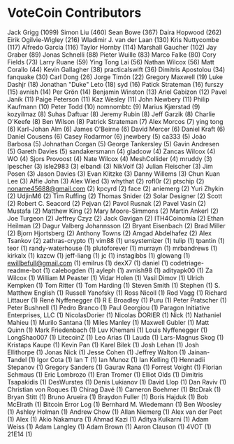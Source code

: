 VoteCoin Contributors
==================

Jack Grigg (1099)
Simon Liu (460)
Sean Bowe (367)
Daira Hopwood (262)
Eirik Ogilvie-Wigley (216)
Wladimir J. van der Laan (130)
Kris Nuttycombe (117)
Alfredo Garcia (116)
Taylor Hornby (114)
Marshall Gaucher (102)
Jay Graber (89)
Jonas Schnelli (88)
Pieter Wuille (83)
Marco Falke (80)
Cory Fields (73)
Larry Ruane (59)
Ying Tong Lai (56)
Nathan Wilcox (56)
Matt Corallo (44)
Kevin Gallagher (38)
practicalswift (36)
Dimitris Apostolou (34)
fanquake (30)
Carl Dong (26)
Jorge Timón (22)
Gregory Maxwell (19)
Luke Dashjr (18)
Jonathan "Duke" Leto (18)
syd (16)
Patick Strateman (16)
furszy (15)
avnish (14)
Per Grön (14)
Benjamin Winston (13)
Ariel Gabizon (12)
Pavel Janík (11)
Paige Peterson (11)
Kaz Wesley (11)
John Newbery (11)
Philip Kaufmann (10)
Peter Todd (10)
nomnombtc (9)
Marius Kjærstad (9)
kozyilmaz (8)
Suhas Daftuar (8)
Jeremy Rubin (8)
Jeff Garzik (8)
Charlie O'Keefe (8)
Ben Wilson (8)
Patrick Strateman (7)
Alex Morcos (7)
ying tong (6)
Karl-Johan Alm (6)
James O'Beirne (6)
David Mercer (6)
Daniel Kraft (6)
Daniel Cousens (6)
Casey Rodarmor (6)
jnewbery (5)
ca333 (5)
João Barbosa (5)
Johnathan Corgan (5)
George Tankersley (5)
Gavin Andresen (5)
Gareth Davies (5)
sandakersmann (4)
gladcow (4)
Zancas Wilcox (4)
WO (4)
Sjors Provoost (4)
Nate Wilcox (4)
MeshCollider (4)
mruddy (3)
lpescher (3)
isle2983 (3)
elbandi (3)
NikVolf (3)
Julian Fleischer (3)
Jim Posen (3)
Jason Davies (3)
Evan Klitzke (3)
Danny Willems (3)
Chun Kuan Lee (3)
Alfie John (3)
Alex Wied (3)
whythat (2)
rofl0r (2)
ptschip (2)
noname45688@gmail.com (2)
kpcyrd (2)
face (2)
aniemerg (2)
Yuri Zhykin (2)
UdjinM6 (2)
Tim Ruffing (2)
Thomas Snider (2)
Solar Designer (2)
Scott (2)
Robert C. Seacord (2)
Pejvan (2)
Pavol Rusnak (2)
Pavel Vasin (2)
Mustafa (2)
Matthew King (2)
Mary Moore-Simmons (2)
Martin Ankerl (2)
Joe Turgeon (2)
Jeffrey Czyz (2)
Jack Gavigan (2)
ITH4Coinomia (2)
Ethan Heilman (2)
Dagur Valberg Johannsson (2)
Bryant Eisenbach (2)
Brad Miller (2)
Bjorn Hjortsberg (2)
Anthony Towns (2)
Amgad Abdelhafez (2)
Alex Tsankov (2)
zathras-crypto (1)
vim88 (1)
unsystemizer (1)
tulip (1)
tpantin (1)
teor (1)
randy-waterhouse (1)
plutoforever (1)
murrayn (1)
mrbandrews (1)
kirkalx (1)
kazcw (1)
jeff-liang (1)
jc (1)
instagibbs (1)
glowang (1)
ewillbefull@gmail.com (1)
emilrus (1)
dexX7 (1)
daniel (1)
codetriage-readme-bot (1)
calebogden (1)
ayleph (1)
avnish98 (1)
adityapk00 (1)
Za Wilcox (1)
William M Peaster (1)
Vidar Holen (1)
Vasil Dimov (1)
Ulrich Kempken (1)
Tom Ritter (1)
Tom Harding (1)
Steven Smith (1)
Stephen (1)
S. Matthew English (1)
Russell Yanofsky (1)
Ross Nicoll (1)
Rod Vagg (1)
Richard Littauer (1)
René Nyffenegger (1)
R E Broadley (1)
Puru (1)
Peter Pratscher (1)
Peter Bushnell (1)
Pedro Branco (1)
Paul Georgiou (1)
Paragon Initiative Enterprises, LLC (1)
NicolasDorier (1)
Nicolas DORIER (1)
Nick (1)
Nathaniel Mahieu (1)
Murilo Santana (1)
Miles Manley (1)
Maxwell Gubler (1)
Matt Quinn (1)
Mark Friedenbach (1)
Luv Khemani (1)
Louis Nyffenegger (1)
LongShao007 (1)
LitecoinZ (1)
Leo Arias (1)
Lauda (1)
Lars-Magnus Skog (1)
Kristaps Kaupe (1)
Kevin Pan (1)
Karel Bilek (1)
Josh Lehan (1)
Josh Ellithorpe (1)
Jonas Nick (1)
Jesse Cohen (1)
Jeffrey Walton (1)
Jainan-Tandel (1)
Igor Cota (1)
Ian T (1)
Ian Munoz (1)
Ian Kelling (1)
Hennadii Stepanov (1)
Gregory Sanders (1)
Gaurav Rana (1)
Forrest Voight (1)
Florian Schmaus (1)
Eric Lombrozo (1)
Eran Tromer (1)
Elliot Olds (1)
Dimitris Tsapakidis (1)
DesWurstes (1)
Denis Lukianov (1)
David Llop (1)
Dan Raviv (1)
Christian von Roques (1)
Chirag Davé (1)
Cameron Boehmer (1)
BtcDrak (1)
Bryan Stitt (1)
Bruno Arueira (1)
Braydon Fuller (1)
Boris Hajduk (1)
Bob McElrath (1)
Bitcoin Error Log (1)
Bernhard M. Wiedemann (1)
Ben Woosley (1)
Ashley Holman (1)
Andrew Chow (1)
Allan Niemerg (1)
Alex van der Peet (1)
Alex (1)
Akio Nakamura (1)
Ahmad Kazi (1)
Aditya Kulkarni (1)
Adam Weiss (1)
Adam Langley (1)
Adam Brown (1)
Aaron Clauson (1)
4VOT (1)
21E14 (1)
